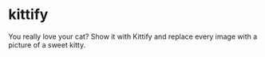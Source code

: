 kittify
=======

You really love your cat? Show it with Kittify and replace every image with a picture of a sweet kitty. 
